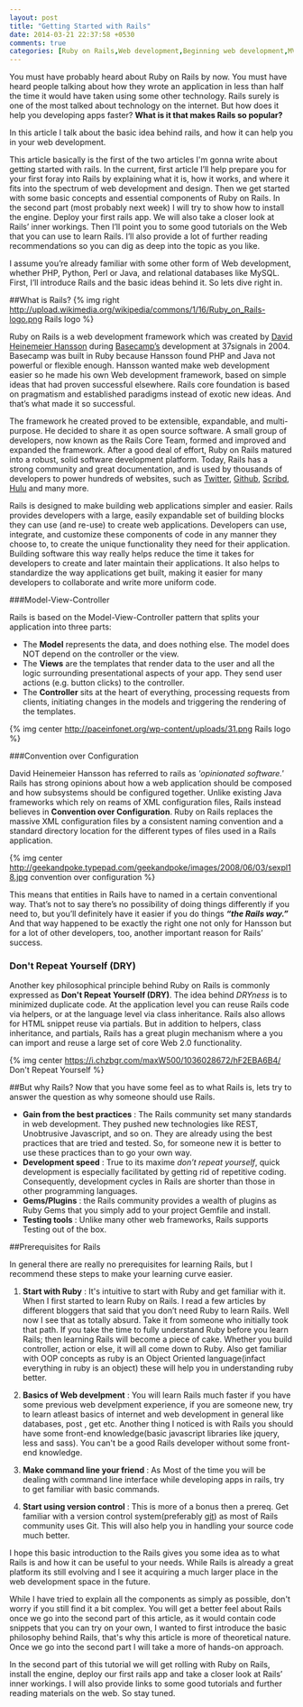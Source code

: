 ```yaml
---
layout: post
title: "Getting Started with Rails"
date: 2014-03-21 22:37:58 +0530
comments: true
categories: [Ruby on Rails,Web development,Beginning web development,MVC]
---
```


You must have probably heard about Ruby on Rails by now. You must have heard people talking about how they wrote an application in less than half the time it would have taken using some other technology. Rails surely is one of the most talked about technology on the internet. But how does it help you developing apps faster? **What is it that makes Rails so popular?** 

In this article I talk about the basic idea behind rails, and how it can help you in your web development.

<!-- more -->

This article basically is the first of the two articles I'm gonna write about getting started with rails. In the current, first article I’ll help prepare you for your first foray into Rails by explaining what it is, how it works, and where it fits into the spectrum of web development and design. Then we get started with some basic concepts and essential components of Ruby on Rails. In the second part (most probably next week) I will try to show how to install the engine. Deploy your first rails app. We will also take a closer look at Rails’ inner workings. Then I’ll point you to some good tutorials on the Web that you can use to learn Rails. I’ll also provide a lot of further reading recommendations so you can dig as deep into the topic as you like.

I assume you’re already familiar with some other form of Web development, whether PHP, Python, Perl or Java, and relational databases like MySQL. First, I’ll introduce Rails and the basic ideas behind it. So lets dive right in.


##What is Rails? {% img right http://upload.wikimedia.org/wikipedia/commons/1/16/Ruby_on_Rails-logo.png  Rails logo %}

Ruby on Rails is a web development framework which was created by [David Heinemeier Hansson](http://david.heinemeierhansson.com/) during [Basecamp’s](https://basecamp.com/) development at 37signals in 2004. Basecamp was built in Ruby because Hansson found PHP and Java not powerful or flexible enough. Hansson wanted make web development easier so he made his own Web development framework, based on simple ideas that had proven successful elsewhere. Rails core foundation is based on pragmatism and established paradigms instead of exotic new ideas. And that’s what made it so successful.

The framework he created proved to be extensible, expandable, and multi-purpose. He decided to share it as open source software. A small group of developers, now known as the Rails Core Team, formed and improved and expanded the framework. After a good deal of effort, Ruby on Rails matured into a robust, solid software development platform. Today, Rails has a strong community and great documentation, and is used by thousands of developers to power hundreds of websites, such as [Twitter](https://twitter.com/), [Github](http://github.com), [Scribd](http://www.scribd.com/), [Hulu](http://www.hulu.com/) and many more.

Rails is designed to make building web applications simpler and easier. Rails provides developers with a large, easily expandable set of building blocks they can use (and re-use) to create web applications. Developers can use, integrate, and customize these components of code in any manner they choose to, to create the unique functionality they need for their application. Building software this way really helps reduce the time it takes for developers to create and later maintain their applications. It also helps to standardize the way applications get built, making it easier for many developers to collaborate and write more uniform code.

###Model-View-Controller

Rails is based on the Model-View-Controller pattern that splits your application into three parts:

 * The **Model** represents the data, and does nothing else. The model does NOT depend on the controller or the view. 
 * The **Views** are the templates that render data to the user and all the logic surrounding presentational aspects of your app. They send user actions (e.g. button clicks) to the controller.
 * The **Controller** sits at the heart of everything, processing requests from clients, initiating changes in the models and triggering the rendering of the templates.

 {% img center http://paceinfonet.org/wp-content/uploads/31.png  Rails logo %}

###Convention over Configuration

David Heinemeier Hansson has referred to rails as _'opinionated software.'_ Rails has strong opinions about how a web application should be composed and how subsystems should be configured together. Unlike existing Java frameworks which rely on reams of XML configuration files, Rails instead believes in __Convention over Configuration__. Ruby on Rails replaces the massive XML configuration files by a consistent naming convention and a standard directory location for the different types of files used in a Rails application.


{% img center http://geekandpoke.typepad.com/geekandpoke/images/2008/06/03/sexpl18.jpg  convention over configuration %}

This means that entities in Rails have to named in a certain conventional way. That’s not to say there’s no possibility of doing things differently if you need to, but you’ll definitely have it easier if you do things **_“the Rails way.”_** And that way happened to be exactly the right one not only for Hansson but for a lot of other developers, too, another important reason for Rails’ success.

### Don't Repeat Yourself (DRY)

Another key philosophical principle behind Ruby on Rails is commonly expressed as **Don't Repeat Yourself (DRY)**. The idea behind _DRYness_ is to minimized duplicate code. At the application level you can reuse Rails code via helpers, or at the language level via class inheritance. Rails also allows for HTML snippet reuse via partials. But in addition to helpers, class inheritance, and partials, Rails has a great plugin mechanism where a you can import and reuse a large set of core Web 2.0 functionality.

{% img center https://i.chzbgr.com/maxW500/1036028672/hF2EBA6B4/  Don't Repeat Yourself %}

##But why Rails?
Now that you have some feel as to what Rails is, lets try to answer the question as why someone should use Rails.

* **Gain from the best practices** : The Rails community set many standards in web development. They pushed new technologies like REST, Unobtrusive Javascript, and so on. They are already using the best practices that are tried and tested. So, for someone new it is better to use these practices than to go your own way.
* **Development speed** : True to its maxime _don’t repeat yourself_, quick development is especially facilitated by getting rid of repetitive coding. Consequently, development cycles in Rails are shorter than those in other programming languages. 
* **Gems/Plugins** :  the Rails community provides a wealth of plugins as Ruby Gems that you simply add to your project Gemfile and install.
* **Testing tools** : Unlike many other web frameworks, Rails supports Testing out of the box.

##Prerequisites for Rails

In general there are really no prerequisites for learning Rails, but I recommend these steps to make your learning curve easier.

1. **Start with Ruby** : It's intuitive to start with Ruby and get familiar with it. When I first started to learn Ruby on Rails. I read a few articles by different bloggers that said that you don’t need Ruby to learn Rails. Well now I see that as totally absurd. Take it from someone who initially took that path. If you take the time to fully understand Ruby before you learn Rails; then learning Rails will become a piece of cake. Whether you build controller, action or else, it will all come down to Ruby. Also get familiar with OOP concepts as ruby is an Object Oriented language(infact everything in ruby is an object) these will help you in understanding ruby better.

2. **Basics of Web develpment** : You will learn Rails much faster if you have some previous web develpment experience, if you are someone new, try to learn atleast basics of internet and web development in general like databases, post , get etc. Another thing I noticed is with Rails you should have some front-end knowledge(basic javascript libraries like jquery, less and sass). You can't be a good Rails developer without some front-end knowledge.

3. **Make command line your friend** : As Most of the time you will be dealing with command line interface while developing apps in rails, try to get familiar with basic commands.

4. **Start using version control** : This is more of a bonus then a prereq. Get familiar with a version control system(preferably [git](http://git-scm.com/)) as most of Rails community uses Git. This will also help you in handling your source code much better. 

I hope this basic introduction to the  Rails gives you some idea as to what Rails is and how it can be useful to your needs. While Rails is already a great platform its still evolving and I see it acquiring a much larger place in the web development space in the future. 

While I have tried to explain all the components as simply as possible, don't worry if you still find it a bit complex. You will get a better feel about Rails once we go into the second part of this article, as it would contain code snippets that you can try on your own, I wanted to first introduce the basic philosophy behind Rails, that's why this article is more of theoretical nature. Once we go into the second part I will take a more of hands-on approach.

In the second part of this tutorial we will get rolling with Ruby on Rails, install the engine, deploy our first rails app and take a closer look at Rails’ inner workings. I will also provide links to some good tutorials and further reading materials on the web. So stay tuned.